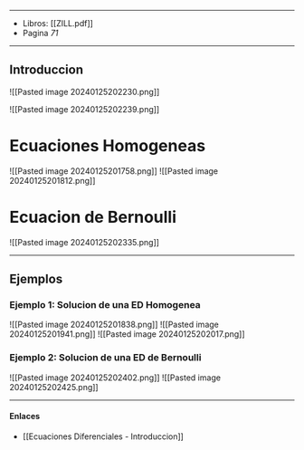 
---
- Libros: [[ZILL.pdf]]
- Pagina *71*
---

## Introduccion

![[Pasted image 20240125202230.png]]

![[Pasted image 20240125202239.png]]

#  Ecuaciones Homogeneas


![[Pasted image 20240125201758.png]]
![[Pasted image 20240125201812.png]]

# Ecuacion de Bernoulli

![[Pasted image 20240125202335.png]]




---
## Ejemplos
### Ejemplo 1: Solucion de una ED Homogenea

![[Pasted image 20240125201838.png]]
![[Pasted image 20240125201941.png]]
![[Pasted image 20240125202017.png]]


### Ejemplo 2: Solucion de una ED de Bernoulli

![[Pasted image 20240125202402.png]]
![[Pasted image 20240125202425.png]]




---

#### Enlaces
- [[Ecuaciones Diferenciales - Introduccion]]